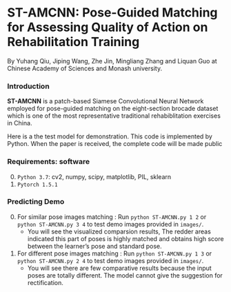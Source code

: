 # ST-AMCNN:	Pose-Guided Matching for Assessing Quality of Action on Rehabilitation Training

By Yuhang Qiu, Jiping Wang, Zhe Jin, Mingliang Zhang and Liquan Guo at Chinese Academy of Sciences and Monash university.

### Introduction

**ST-AMCNN** is a patch-based Siamese Convolutional Neural Network employed for pose-guided matching on the eight-section brocade dataset which is one of the most representative traditional rehabiblitation exercises in China.  

Here is a the test model for demonstration. This code is implemented by Python. When the paper is received, the complete code will be made public

### Requirements: software

0. `Python 3.7`: cv2, numpy, scipy, matplotlib, PIL, sklearn
0. `Pytorch 1.5.1`

### Predicting Demo
0.  For similar pose images matching : Run `python ST-AMCNN.py 1 2` or `python ST-AMCNN.py 3 4` to test demo images provided in `images/`.
    - You will see the visualized comparsion results, The redder areas indicated this part of poses is highly matched and obtains high score between the learner’s pose and         standard pose.
0.  For different pose images matching : Run `python ST-AMCNN.py 1 3` or `python ST-AMCNN.py 2 4` to test demo images provided in `images/`.
    - You will see there are few comparative results because the input poses are totally different. The model cannot give the suggestion for rectification.


